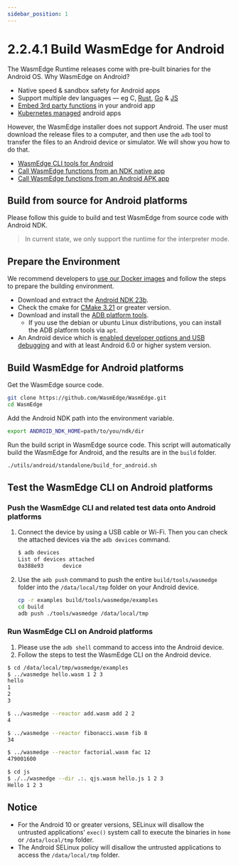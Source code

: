 ```yaml
---
sidebar_position: 1
---
```


# 2.2.4.1 Build WasmEdge for Android

The WasmEdge Runtime releases come with pre-built binaries for the Android OS. Why WasmEdge on Android?

* Native speed & sandbox safety for Android apps
* Support multiple dev languages — eg C, [Rust](/category/develop-wasm-apps-in-rust), [Go](../../../../category/develop-wasm-apps-in-go) & [JS](../../../../category/develop-wasm-apps-in-javascript)
* [Embed 3rd party functions](../../../../embed/overview.md) in your android app
* [Kubernetes managed](../../../../category/deploy-wasmedge-apps-in-kubernetes) android apps

However, the WasmEdge installer does not support Android. The user must download the release files to a computer, and then use the `adb` tool to transfer the files to an Android device or simulator. We will show you how to do that.

* [WasmEdge CLI tools for Android](./cli.md)
* [Call WasmEdge functions from an NDK native app](./ndk.md)
* [Call WasmEdge functions from an Android APK app](./apk.md)

## Build from source for Android platforms

Please follow this guide to build and test WasmEdge from source code with Android NDK.

> In current state, we only support the runtime for the interpreter mode.

## Prepare the Environment

We recommend developers to [use our Docker images](../linux.md##prepare-the-environment) and follow the steps to prepare the building environment.

* Download and extract the [Android NDK 23b](https://developer.android.com/ndk/downloads).
* Check the cmake for [CMake 3.21](https://cmake.org/download/) or greater version.
* Download and install the [ADB platform tools](https://developer.android.com/studio/releases/platform-tools).
  * If you use the debian or ubuntu Linux distributions, you can install the ADB platform tools via `apt`.
* An Android device which is [enabled developer options and USB debugging](https://developer.android.com/studio/debug/dev-options) and with at least Android 6.0 or higher system version.

## Build WasmEdge for Android platforms

Get the WasmEdge source code.

```bash
git clone https://github.com/WasmEdge/WasmEdge.git
cd WasmEdge
```

Add the Android NDK path into the environment variable.

```bash
export ANDROID_NDK_HOME=path/to/you/ndk/dir
```

Run the build script in WasmEdge source code. This script will automatically build the WasmEdge for Android, and the results are in the `build` folder.

```bash
./utils/android/standalone/build_for_android.sh
```

## Test the WasmEdge CLI on Android platforms

### Push the WasmEdge CLI and related test data onto Android platforms

1. Connect the device by using a USB cable or Wi-Fi. Then you can check the attached devices via the `adb devices` command.

    ```bash
    $ adb devices
    List of devices attached
    0a388e93      device
    ```

2. Use the `adb push` command to push the entire `build/tools/wasmedge` folder into the `/data/local/tmp` folder on your Android device.

    ```bash
    cp -r examples build/tools/wasmedge/examples
    cd build
    adb push ./tools/wasmedge /data/local/tmp
    ```

### Run WasmEdge CLI on Android platforms

1. Please use the `adb shell` command to access into the Android device.
2. Follow the steps to test the WasmEdge CLI on the Android device.

```bash
$ cd /data/local/tmp/wasmedge/examples
$ ../wasmedge hello.wasm 1 2 3
hello
1
2
3

$ ../wasmedge --reactor add.wasm add 2 2
4

$ ../wasmedge --reactor fibonacci.wasm fib 8
34

$ ../wasmedge --reactor factorial.wasm fac 12
479001600

$ cd js
$ ./../wasmedge --dir .:. qjs.wasm hello.js 1 2 3
Hello 1 2 3
```

## Notice

* For the Android 10 or greater versions, SELinux will disallow the untrusted applications' `exec()` system call to execute the binaries in `home` or `/data/local/tmp` folder.
* The Android SELinux policy will disallow the untrusted applications to access the `/data/local/tmp` folder.
